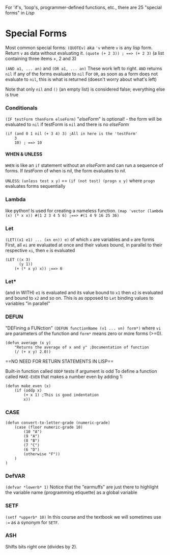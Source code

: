 For 'if's, 'loop's, programmer-defined functions, etc., there are 25 "special forms" in *Lisp*

# Special Forms
Most common special forms:
`(QUOTEv)` aka `'v` where `v` is any lisp form. Return `v` as data without evaluating it.
`(quote (+ 2 3)) ; ==> (+ 2 3)` (a list containing three items +, 2 and 3)

`(AND a1, ... an)` and `(OR a1, ... an)` 
These work left to right. `AND` returns `nil` if any of the forms evaluate to `nil`
For `OR`, as soon as a form does not evaluate to `nil`, this is what is returned (doesn't worry about what's left)

Note that only `nil` and `()` (an empty list) is considered false; everything else is true


### Conditionals
`(IF testForm thenForm elseForm)`
"*elseForm*" is optional! - the form will be evaluated to `nil` if testForm is `nil` and there is no *elseForm*

```Lisp
(if (and 0 1 nil (+ 3 4) 3) ;All in here is the 'testForm'
	3 
	10) ; ==> 10
```

#### WHEN & UNLESS
`WHEN` is like an `if` statement without an *elseForm* and can run a sequence of forms. If *testForm* of when is *nil*, the form evaluates to *nil*.

`UNLESS`: `(unless test x y)` == `(if (not test) (progn x y)` where `progn` evaluates forms sequentially

### Lambda
like python! Is used for creating a nameless function. 
`(map 'vector (lambda (x) (* x x)) #(1 2 3 4 5 6) ;==> #(1 4 9 16 25 36)`

### Let
`(LET((x1 e1) ... (xn en)) e)`
of which `x` are variables and `e` are forms
First, all `ei` are evaluated at once and their values bound, in parallel to their respective `xi`, then `e` is evaluated
```Lisp
(LET ((x 3)
	  (y 1))
	(+ (* x y) x)) ;==> 6
```

### Let*
(and in WITH) `e1` is evaluated and its value bound to `x1` then `e2` is evaluated and bound to `x2` and so on. This is as opposed to `Let` binding values to variables "in parallel"

### DEFUN
"DEFining a FUNction"
`(DEFUN functionName (v1 ... vn) form*)`
where `vi` are parameters of the function and `form*` means zero or more forms (>=0).
```Lisp
(defun average (x y)
	"Returns the average of x and y" ;Documentation of function
	(/ (+ x y) 2.0))
```
==NO NEED FOR RETURN STATEMENTS IN LISP==

Built-in function called `ODDP` tests if argument is odd
To define a function called `MAKE-EVEN` that makes a number even by adding 1:
```Lisp
(defun make_even (x) 
	(if (oddp x) 
		(+ x 1) ;This is good indentation
		x))
```

### CASE
```Lisp
(defun convert-to-letter-grade (numeric-grade)
	(case (floor numeric-grade 10)
		(10 "A")
		(9 "A")
		(8 "B")
		(7 "C")
		(6 "D")
		(otherwise "F"))
	)
)
```


### DefVAR
`(defvar *lowerb* 1)` Notice that the "earmuffs" are just there to highlight the variable name (programming etiquette) as a global variable 
### SETF
`(setf *upperb* 10)` In this course and the textbook we will sometimes use `:=` as a synonym for `SETF`.
### ASH
Shifts bits right one (divides by 2).

